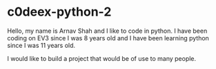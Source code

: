 # c0deex-python-2

Hello, my name is Arnav Shah and I like to code in python. I have been coding on EV3 
since I was 8 years old and I have been learning python since I was 11 years old.

I would like to build a project that would be of use to many people. 

